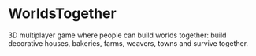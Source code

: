 # WorldsTogether
 3D multiplayer game where people can build worlds together: build decorative houses, bakeries, farms, weavers, towns and survive together.
